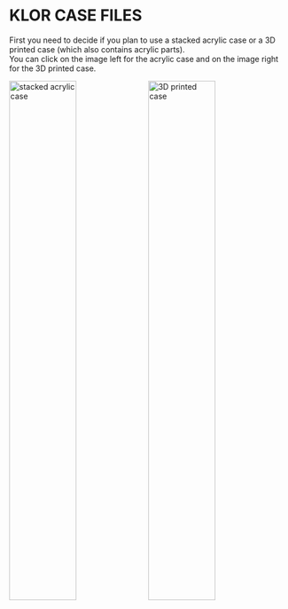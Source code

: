 # KLOR CASE FILES

First you need to decide if you plan to use a stacked acrylic case or a 3D printed case (which also contains acrylic parts).\
You can click on the image left for the acrylic case and on the image right for the 3D printed case.

[<img alt="stacked acrylic case" width="49%" src="/case/docs/images/polydactyl_acryl.png" title="stacked acrylic case" />](../case/acrylic/)
[<img alt="3D printed case" width="49%" src="/case/docs/images/polydactyl_3dp.png" title="3D printed case" />](../case/3DP/)
